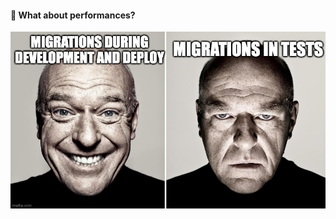 #### 🤔 What about performances?

![Meme Migrations](slides/django-squashmigrations/images/meme-migrations.jpeg)


<aside class="notes">
</aside>

